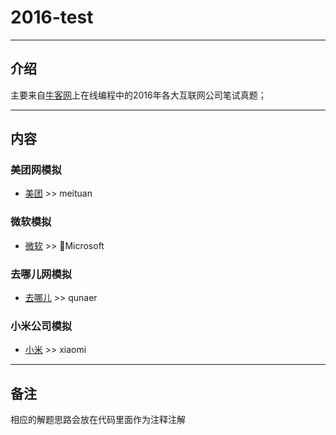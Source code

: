 # 2016-test
***
## **介绍**
主要来自[牛客网](https://www.nowcoder.com/)上在线编程中的2016年各大互联网公司笔试真题；
***
## **内容**
### **美团网模拟**
- [美团](https://www.nowcoder.com/ta/2016test?page=1) >> meituan

### **微软模拟**
- [微软](https://www.nowcoder.com/ta/2016test?page=1) >> Microsoft

### **去哪儿网模拟**
- [去哪儿](https://www.nowcoder.com/ta/2016test?page=1) >> qunaer

### **小米公司模拟**
- [小米](https://www.nowcoder.com/ta/2016test?page=1) >> xiaomi
***
## **备注**
相应的解题思路会放在代码里面作为注释注解